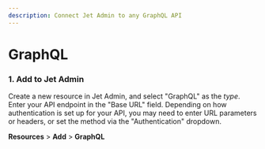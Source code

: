 ```yaml
---
description: Connect Jet Admin to any GraphQL API
---
```


# GraphQL

### 1. Add to Jet Admin

Create a new resource in Jet Admin, and select "GraphQL" as the _type_. Enter your API endpoint in the "Base URL" field. Depending on how authentication is set up for your API, you may need to enter URL parameters or headers, or set the method via the "Authentication" dropdown.

**Resources** &gt; **Add** &gt; **GraphQL**

